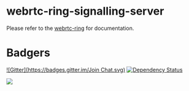 webrtc-ring-signalling-server
==============================

Please refer to the [webrtc-ring](https://github.com/diasdavid/webrtc-ring) for documentation. 

# Badgers

[![Gitter](https://badges.gitter.im/Join Chat.svg)](https://gitter.im/diasdavid/webrtc-ring?utm_source=badge&utm_medium=badge&utm_campaign=pr-badge) 
[![Dependency Status](https://david-dm.org/diasdavid/webrtc-signalling-server.svg)](https://david-dm.org/diasdavid/webrtc-ring-signalling-server)

[![](https://cldup.com/pgZbzoshyV-3000x3000.png)](http://www.gsd.inesc-id.pt/)
